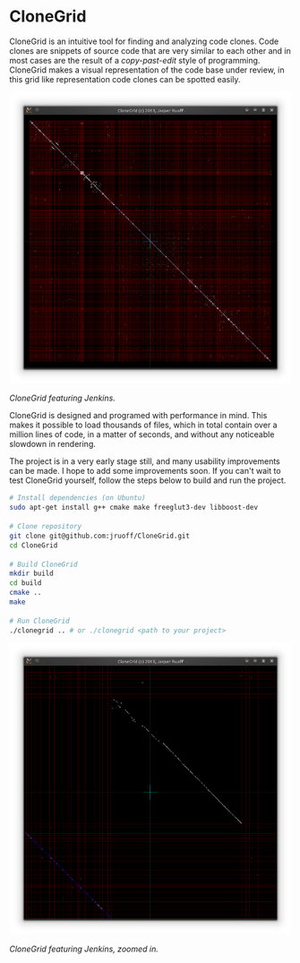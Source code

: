 CloneGrid
=========

CloneGrid is an intuitive tool for finding and analyzing code clones. 
Code clones are snippets of source code that are very similar to each 
other and in most cases are the result of a *copy-past-edit* style of 
programming. CloneGrid makes a visual representation of the code base 
under review, in this grid like representation code clones can be 
spotted easily.

![CloneGrid featuring Jenkins](img/jenkins.png)

*CloneGrid featuring Jenkins.*

CloneGrid is designed and programed with performance in mind. This 
makes it possible to load thousands of files, which in total contain 
over a million lines of code, in a matter of seconds, and without any 
noticeable slowdown in rendering.

The project is in a very early stage still, and many usability 
improvements can be made. I hope to add some improvements soon. If you 
can't wait to test CloneGrid yourself, follow the steps below to build 
and run the project.

```sh
# Install dependencies (on Ubuntu)
sudo apt-get install g++ cmake make freeglut3-dev libboost-dev

# Clone repository
git clone git@github.com:jruoff/CloneGrid.git
cd CloneGrid

# Build CloneGrid
mkdir build
cd build
cmake ..
make

# Run CloneGrid
./clonegrid .. # or ./clonegrid <path to your project>
```

![GitHub Logo](img/jenkins_zoom.png)

*CloneGrid featuring Jenkins, zoomed in.*
